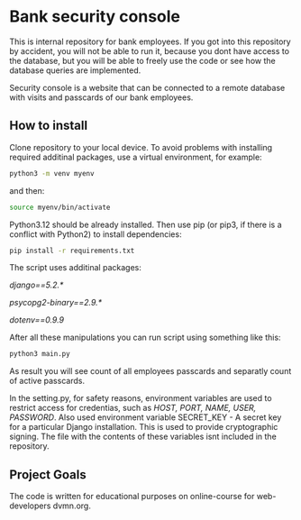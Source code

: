 # Bank security console

This is internal repository for bank employees. If you got into this repository by accident, you will not be able to run it, because you dont have access to the database, but you will be able to freely use the code or see how the database queries are implemented.

Security console is a website that can be connected to a remote database with visits and passcards of our bank employees.

## How to install

Clone repository to your local device. To avoid problems with installing required additinal packages, use a virtual environment, for example:
```bash
python3 -m venv myenv
```

and then:

```bash
source myenv/bin/activate
```

Python3.12 should be already installed. Then use pip (or pip3, if there is a conflict with Python2) to install dependencies:

```bash
pip install -r requirements.txt
```

The script uses additinal packages:

_django==5.2.*_

_psycopg2-binary==2.9.*_

_dotenv==0.9.9_

After all these manipulations you can run script using something like this:

```bash
python3 main.py
```
As result you will see count of all employees passcards and separatly count of active passcards.

In the setting.py, for safety reasons, environment variables are used to restrict access for credentias, such as _HOST, PORT, NAME, USER, PASSWORD_.
Also used environment variable SECRET_KEY - A secret key for a particular Django installation. This is used to provide cryptographic signing. The file with the  contents of these variables isnt included in the repository.

## Project Goals

The code is written for educational purposes on online-course for web-developers dvmn.org.
